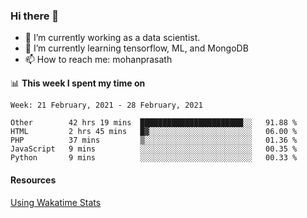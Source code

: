 ### Hi there 👋

- 🔭 I’m currently working as a data scientist.
- 🌱 I’m currently learning tensorflow, ML, and MongoDB
- 📫 How to reach me: mohanprasath

📊 **This week I spent my time on**
<!--START_SECTION:waka-->
```text
Week: 21 February, 2021 - 28 February, 2021

Other        42 hrs 19 mins  ███████████████████████░░   91.88 % 
HTML         2 hrs 45 mins   █▓░░░░░░░░░░░░░░░░░░░░░░░   06.00 % 
PHP          37 mins         ▒░░░░░░░░░░░░░░░░░░░░░░░░   01.36 % 
JavaScript   9 mins          ░░░░░░░░░░░░░░░░░░░░░░░░░   00.35 % 
Python       9 mins          ░░░░░░░░░░░░░░░░░░░░░░░░░   00.33 % 
```
<!--END_SECTION:waka-->

#### Resources
[Using Wakatime Stats](https://github.com/marketplace/actions/waka-readme)
